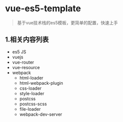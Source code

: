 # vue-es5-template

> 基于vue技术栈的es5模板，更简单的配置，快速上手

## 1.相关内容列表

* es5 JS
* vuejs
* vue-router
* vue-resource
* webpack
  * html-loader
  * html-webpack-plugin
  * css-loader
  * style-loader
  * postcss
  * postcss-scss
  * file-loader
  * webpack-dev-server